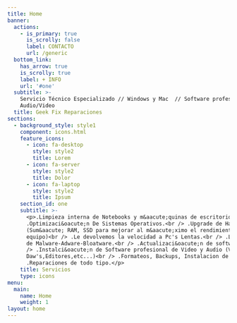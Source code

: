 ```yaml
---
title: Home
banner:
  actions:
    - is_primary: true
      is_scrolly: false
      label: CONTACTO
      url: /generic
  bottom_link:
    has_arrow: true
    is_scrolly: true
    label: + INFO
    url: '#one'
  subtitle: >-
    Servicio Técnico Especializado // Windows y Mac  // Software profesional de
    Audio/Video
  title: Geek Fix Reparaciones
sections:
  - background_style: style1
    component: icons.html
    feature_icons:
      - icon: fa-desktop
        style: style2
        title: Lorem
      - icon: fa-server
        style: style2
        title: Dolor
      - icon: fa-laptop
        style: style2
        title: Ipsum
    section_id: one
    subtitle: >-
      <p>.Limpieza interna de Notebooks y m&aacute;quinas de escritorio.<br />
      .Optimizaci&oacute;n De Sistemas Operativos.<br /> .Upgrade de Hardware
      (Sum&aacute; RAM, SSD para mejorar al m&aacute;ximo el rendimiento de tu
      equipo)<br /> .Le devolvemos la velocidad a Pc's Lentas.<br /> .Limpieza
      de Malware-Adware-Bloatware.<br /> .Actualizaci&oacute;n de software.<br
      /> .Instalci&oacute;n de Software profesional de Video y Audio (Vst's,
      Daw's,Editores,etc...)<br /> .Formateos, Backups, Instalacion de SO.<br />
      .Reparaciones de todo tipo.</p>
    title: Servicios
    type: icons
menu:
  main:
    name: Home
    weight: 1
layout: home
---
```


